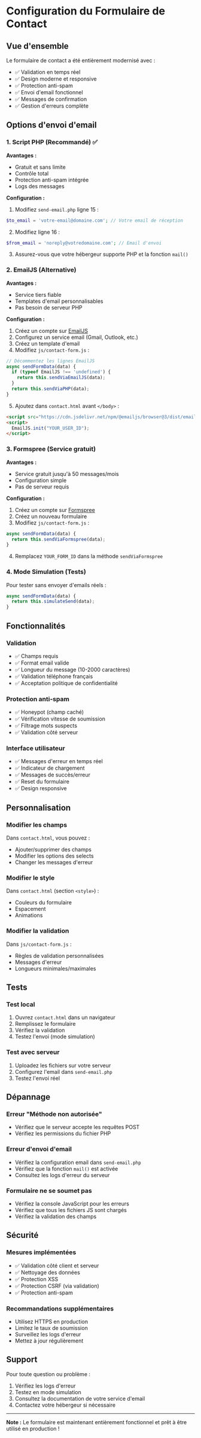 # Configuration du Formulaire de Contact

## Vue d'ensemble

Le formulaire de contact a été entièrement modernisé avec :
- ✅ Validation en temps réel
- ✅ Design moderne et responsive
- ✅ Protection anti-spam
- ✅ Envoi d'email fonctionnel
- ✅ Messages de confirmation
- ✅ Gestion d'erreurs complète

## Options d'envoi d'email

### 1. Script PHP (Recommandé) ✅

**Avantages :**
- Gratuit et sans limite
- Contrôle total
- Protection anti-spam intégrée
- Logs des messages

**Configuration :**
1. Modifiez `send-email.php` ligne 15 :
```php
$to_email = 'votre-email@domaine.com'; // Votre email de réception
```

2. Modifiez ligne 16 :
```php
$from_email = 'noreply@votredomaine.com'; // Email d'envoi
```

3. Assurez-vous que votre hébergeur supporte PHP et la fonction `mail()`

### 2. EmailJS (Alternative)

**Avantages :**
- Service tiers fiable
- Templates d'email personnalisables
- Pas besoin de serveur PHP

**Configuration :**
1. Créez un compte sur [EmailJS](https://www.emailjs.com/)
2. Configurez un service email (Gmail, Outlook, etc.)
3. Créez un template d'email
4. Modifiez `js/contact-form.js` :

```javascript
// Décommentez les lignes EmailJS
async sendFormData(data) {
  if (typeof EmailJS !== 'undefined') {
    return this.sendViaEmailJS(data);
  }
  return this.sendViaPHP(data);
}
```

5. Ajoutez dans `contact.html` avant `</body>` :
```html
<script src="https://cdn.jsdelivr.net/npm/@emailjs/browser@3/dist/email.min.js"></script>
<script>
  EmailJS.init("YOUR_USER_ID");
</script>
```

### 3. Formspree (Service gratuit)

**Avantages :**
- Service gratuit jusqu'à 50 messages/mois
- Configuration simple
- Pas de serveur requis

**Configuration :**
1. Créez un compte sur [Formspree](https://formspree.io/)
2. Créez un nouveau formulaire
3. Modifiez `js/contact-form.js` :

```javascript
async sendFormData(data) {
  return this.sendViaFormspree(data);
}
```

4. Remplacez `YOUR_FORM_ID` dans la méthode `sendViaFormspree`

### 4. Mode Simulation (Tests)

Pour tester sans envoyer d'emails réels :

```javascript
async sendFormData(data) {
  return this.simulateSend(data);
}
```

## Fonctionnalités

### Validation
- ✅ Champs requis
- ✅ Format email valide
- ✅ Longueur du message (10-2000 caractères)
- ✅ Validation téléphone français
- ✅ Acceptation politique de confidentialité

### Protection anti-spam
- ✅ Honeypot (champ caché)
- ✅ Vérification vitesse de soumission
- ✅ Filtrage mots suspects
- ✅ Validation côté serveur

### Interface utilisateur
- ✅ Messages d'erreur en temps réel
- ✅ Indicateur de chargement
- ✅ Messages de succès/erreur
- ✅ Reset du formulaire
- ✅ Design responsive

## Personnalisation

### Modifier les champs

Dans `contact.html`, vous pouvez :
- Ajouter/supprimer des champs
- Modifier les options des selects
- Changer les messages d'erreur

### Modifier le style

Dans `contact.html` (section `<style>`) :
- Couleurs du formulaire
- Espacement
- Animations

### Modifier la validation

Dans `js/contact-form.js` :
- Règles de validation personnalisées
- Messages d'erreur
- Longueurs minimales/maximales

## Tests

### Test local
1. Ouvrez `contact.html` dans un navigateur
2. Remplissez le formulaire
3. Vérifiez la validation
4. Testez l'envoi (mode simulation)

### Test avec serveur
1. Uploadez les fichiers sur votre serveur
2. Configurez l'email dans `send-email.php`
3. Testez l'envoi réel

## Dépannage

### Erreur "Méthode non autorisée"
- Vérifiez que le serveur accepte les requêtes POST
- Vérifiez les permissions du fichier PHP

### Erreur d'envoi d'email
- Vérifiez la configuration email dans `send-email.php`
- Vérifiez que la fonction `mail()` est activée
- Consultez les logs d'erreur du serveur

### Formulaire ne se soumet pas
- Vérifiez la console JavaScript pour les erreurs
- Vérifiez que tous les fichiers JS sont chargés
- Vérifiez la validation des champs

## Sécurité

### Mesures implémentées
- ✅ Validation côté client et serveur
- ✅ Nettoyage des données
- ✅ Protection XSS
- ✅ Protection CSRF (via validation)
- ✅ Protection anti-spam

### Recommandations supplémentaires
- Utilisez HTTPS en production
- Limitez le taux de soumission
- Surveillez les logs d'erreur
- Mettez à jour régulièrement

## Support

Pour toute question ou problème :
1. Vérifiez les logs d'erreur
2. Testez en mode simulation
3. Consultez la documentation de votre service d'email
4. Contactez votre hébergeur si nécessaire

---

**Note :** Le formulaire est maintenant entièrement fonctionnel et prêt à être utilisé en production ! 